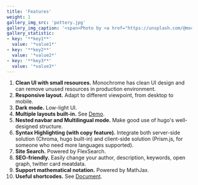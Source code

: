 ```yaml
---
title: 'Features'
weight: 1
gallery_img_src: 'pottery.jpg'
gallery_img_caption: '<span>Photo by <a href="https://unsplash.com/@mochiel?utm_source=unsplash&amp;utm_medium=referral&amp;utm_content=creditCopyText">Mercy</a> on <a href="https://unsplash.com/s/photos/vase?utm_source=unsplash&amp;utm_medium=referral&amp;utm_content=creditCopyText">Unsplash</a></span>'
gallery_statistic:
- key: '**key1**'
  value: '*value1*'
- key: '**key2**'
  value: '*value2*'
- key: '**key3**'
  value: '*value3*'
---
```


1. **Clean UI with small resources.** Monochrome has clean UI design and can remove unused resources in production environment.
2. **Responsive layout.** Adapt to different viewpoint, from desktop to mobile.
3. **Dark mode.** Low-light UI.
4. **Multiple layouts built-in.** See [Demo](https://kaiiiz.github.io/hugo-theme-monochrome/layouts/demo/).
5. **Nested navbar and Multilingual mode.** Make good use of hugo's well-designed structure.
6. **Syntax Highlighting (with copy feature).** Integrate both server-side solution (Chroma, hugo built-in) and client-side solution (Prism.js, for someone who need more languages supported).
7. **Site Search.** Powered by FlexSearch. 
8. **SEO-friendly.** Easily change your author, description, keywords, open graph, twitter card meatdata.
9. **Support mathematical notation.** Powered by MathJax.
10. **Useful shortcodes.** See [Document](https://kaiiiz.github.io/hugo-theme-monochrome/shortcodes/).
